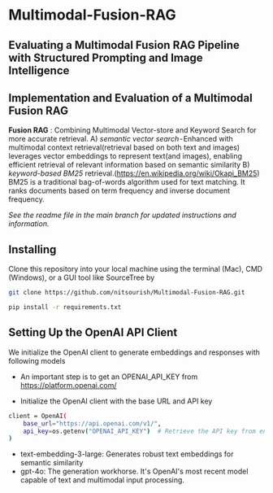 # Multimodal-Fusion-RAG
## Evaluating a Multimodal Fusion RAG Pipeline with Structured Prompting and Image Intelligence

## Implementation and Evaluation of a Multimodal Fusion RAG

__Fusion RAG__ : Combining Multimodal Vector-store and Keyword Search for more accurate retrieval.
A) _semantic vector search_ - Enhanced with multimodal context retrieval(retrieval based on both text and images)
leverages vector embeddings to represent text(and images), enabling efficient retrieval of relevant information based on semantic similarity
B) _keyword-based BM25_ retrieval.(https://en.wikipedia.org/wiki/Okapi_BM25)
BM25 is a traditional bag-of-words algorithm used for text matching. It ranks documents based on term frequency and inverse document frequency.

_See the readme file in the main branch for updated instructions and information._

## Installing
Clone this repository into your local machine using the terminal (Mac), CMD (Windows), or a GUI tool like SourceTree by 

```bash
git clone https://github.com/nitsourish/Multimodal-Fusion-RAG.git
```

```bash
pip install -r requirements.txt
```

## Setting Up the OpenAI API Client
We initialize the OpenAI client to generate embeddings and responses with following models

- An important step is to get an OPENAI_API_KEY from https://platform.openai.com/

- Initialize the OpenAI client with the base URL and API key

```bash
client = OpenAI(
    base_url="https://api.openai.com/v1/",
    api_key=os.getenv("OPENAI_API_KEY")  # Retrieve the API key from environment variables
)
```
- text-embedding-3-large: Generates robust text embeddings for semantic similarity
- gpt-4o: The generation workhorse. It's OpenAI's most recent model capable of text and multimodal input processing.
